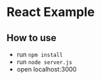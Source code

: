 # React Example

## How to use

  - run `npm install`
  - run `node server.js`
  - open localhost:3000
